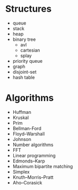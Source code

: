 Structures
=====

* queue
* stack
* heap
* binary tree 
  * avl
  * cartesian
  * splay
* priority queue
* graph
* disjoint-set
* hash table

Algorithms
=====

* Huffman
* Kruskal
* Prim
* Bellman-Ford
* Floyd–Warshall
* Johnson
* Number algorithms
* FFT
* Linear programming
* Edmonds–Karp
* Maximum bipartite matching
* Simplex
* Knuth–Morris–Pratt
* Aho–Corasick


